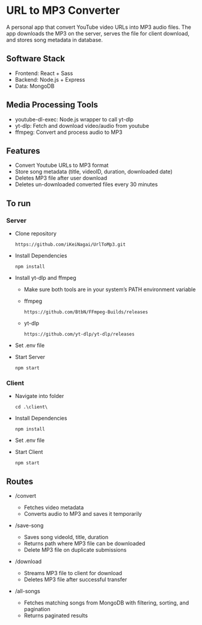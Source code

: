 # URL to MP3 Converter

A personal app that convert YouTube video URLs into MP3 audio files. The app downloads the MP3 on the server, serves the file for client download, and stores song metadata in database.

## Software Stack

- Frontend: React + Sass
- Backend: Node.js + Express
- Data: MongoDB

## Media Processing Tools

- youtube-dl-exec: Node.js wrapper to call yt-dlp
- yt-dlp: Fetch and download video/audio from youtube
- ffmpeg: Convert and process audio to MP3

## Features

- Convert Youtube URLs to MP3 format
- Store song metadata (title, videoID, duration, downloaded date)
- Deletes MP3 file after user download
- Deletes un-downloaded converted files every 30 minutes

## To run

### Server
- Clone repository

    ```https://github.com/iKeiNagai/UrlToMp3.git```

- Install Dependencies

    ```npm install```

- Install yt-dlp and ffmpeg
    - Make sure both tools are in your system’s PATH environment variable

    - ffmpeg

        ```https://github.com/BtbN/FFmpeg-Builds/releases```

    - yt-dlp

        ```https://github.com/yt-dlp/yt-dlp/releases```

- Set .env file

- Start Server

    ```npm start```

### Client

- Navigate into folder

    ```cd .\client\```

- Install Dependencies

    ```npm install```

- Set .env file

- Start Client

    ```npm start```


## Routes

- /convert
    - Fetches video metadata
    - Converts audio to MP3 and saves it temporarily

- /save-song
    - Saves song videoId, title, duration
    - Returns path where MP3 file can be downloaded
    - Delete MP3 file on duplicate submissions

- /download
    - Streams MP3 file to client for download
    - Deletes MP3 file after successful transfer

- /all-songs
    - Fetches matching songs from MongoDB with filtering, sorting, and pagination
    - Returns paginated results 